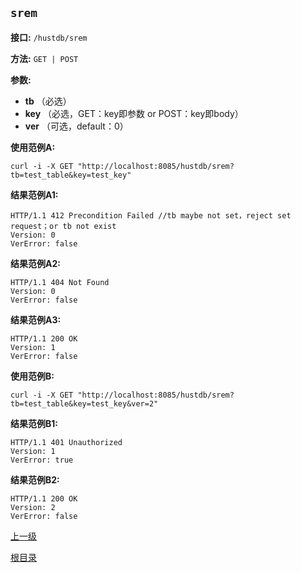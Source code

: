 `srem`
----------

**接口:** `/hustdb/srem`

**方法:** `GET | POST`

**参数:** 

*  **tb** （必选）  
*  **key** （必选，GET：key即参数 or POST：key即body）  
*  **ver** （可选，default：0）  

**使用范例A:**

    curl -i -X GET "http://localhost:8085/hustdb/srem?tb=test_table&key=test_key"

**结果范例A1:**

	HTTP/1.1 412 Precondition Failed //tb maybe not set，reject set request；or tb not exist
	Version: 0
	VerError: false

**结果范例A2:**

	HTTP/1.1 404 Not Found
	Version: 0
	VerError: false
		
**结果范例A3:**

	HTTP/1.1 200 OK
	Version: 1
	VerError: false

**使用范例B:**

    curl -i -X GET "http://localhost:8085/hustdb/srem?tb=test_table&key=test_key&ver=2"

**结果范例B1:**

	HTTP/1.1 401 Unauthorized
	Version: 1
	VerError: true

**结果范例B2:**

	HTTP/1.1 200 OK
	Version: 2
	VerError: false

[上一级](../hustdb.md)

[根目录](../../../index.md)